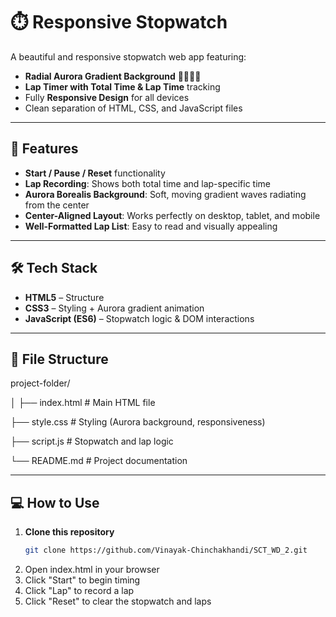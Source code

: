 # ⏱️ Responsive Stopwatch

A beautiful and responsive stopwatch web app featuring:
- **Radial Aurora Gradient Background** 🌌💚💜💙
- **Lap Timer with Total Time & Lap Time** tracking
- Fully **Responsive Design** for all devices
- Clean separation of HTML, CSS, and JavaScript files

---

## 🚀 Features
- **Start / Pause / Reset** functionality
- **Lap Recording**: Shows both total time and lap-specific time
- **Aurora Borealis Background**: Soft, moving gradient waves radiating from the center
- **Center-Aligned Layout**: Works perfectly on desktop, tablet, and mobile
- **Well-Formatted Lap List**: Easy to read and visually appealing

---

## 🛠️ Tech Stack
- **HTML5** – Structure
- **CSS3** – Styling + Aurora gradient animation
- **JavaScript (ES6)** – Stopwatch logic & DOM interactions

---

## 📂 File Structure
project-folder/

│
├── index.html # Main HTML file

├── style.css # Styling (Aurora background, responsiveness)

├── script.js # Stopwatch and lap logic

└── README.md # Project documentation

---

## 💻 How to Use
1. **Clone this repository**
   ```bash
   git clone https://github.com/Vinayak-Chinchakhandi/SCT_WD_2.git
2. Open index.html in your browser
3. Click "Start" to begin timing
4. Click "Lap" to record a lap
5. Click "Reset" to clear the stopwatch and laps
